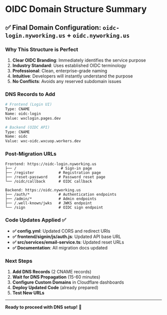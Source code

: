 # OIDC Domain Structure Summary

## ✅ Final Domain Configuration: `oidc-login.nyworking.us` + `oidc.nyworking.us`

### Why This Structure is Perfect

1. **Clear OIDC Branding**: Immediately identifies the service purpose
2. **Industry Standard**: Uses established OIDC terminology
3. **Professional**: Clean, enterprise-grade naming
4. **Intuitive**: Developers will instantly understand the purpose
5. **No Conflicts**: Avoids any reserved subdomain issues

### DNS Records to Add

```bash
# Frontend (Login UI)
Type: CNAME
Name: oidc-login
Value: wxclogin.pages.dev

# Backend (OIDC API)  
Type: CNAME
Name: oidc
Value: wxc-oidc.wxcuop.workers.dev
```

### Post-Migration URLs

```
Frontend: https://oidc-login.nyworking.us
├── /                    # Sign-in page
├── /register           # Registration page  
├── /reset-password     # Password reset page
└── /oidc/callback      # OIDC callback

Backend: https://oidc.nyworking.us
├── /auth/*             # Authentication endpoints
├── /admin/*            # Admin endpoints  
├── /.well-known/jwks   # JWKS endpoint
└── /sign               # OIDC sign endpoint
```

### Code Updates Applied ✅

- **✅ config.yml**: Updated CORS and redirect URIs
- **✅ frontend/signin/js/auth.js**: Updated API base URL
- **✅ src/services/email-service.ts**: Updated reset URLs
- **✅ Documentation**: All migration docs updated

### Next Steps

1. **Add DNS Records** (2 CNAME records)
2. **Wait for DNS Propagation** (15-60 minutes)  
3. **Configure Custom Domains** in Cloudflare dashboards
4. **Deploy Updated Code** (already prepared)
5. **Test New URLs**

---

**Ready to proceed with DNS setup!** 🚀

